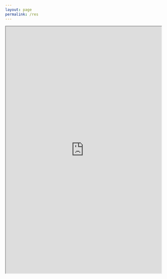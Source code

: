 ```yaml
---
layout: page
permalink: /res
---
```


<iframe src="https://drive.google.com/file/d/19NOArpOKdPG9Z-K2K_w-oXsS15G0tWYi/preview" width="100%" height="800"></iframe>